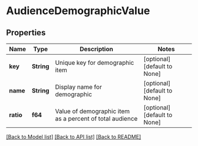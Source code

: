# AudienceDemographicValue

## Properties
Name | Type | Description | Notes
------------ | ------------- | ------------- | -------------
**key** | **String** | Unique key for demographic item | [optional] [default to None]
**name** | **String** | Display name for demographic | [optional] [default to None]
**ratio** | **f64** | Value of demographic item as a percent of total audience | [optional] [default to None]

[[Back to Model list]](../README.md#documentation-for-models) [[Back to API list]](../README.md#documentation-for-api-endpoints) [[Back to README]](../README.md)


